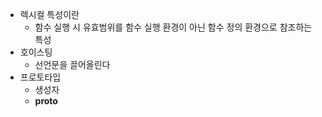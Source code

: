 - 렉시컬 특성이란 
    - 함수 실행 시 유효범위를 함수 실행 환경이 아닌 함수 정의 환경으로 참조하는 특성
- 호이스팅
    - 선언문을 끌어올린다
- 프로토타입
    - 생성자
    - __proto__
